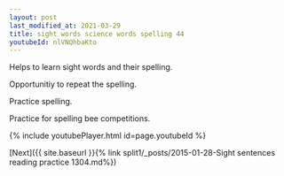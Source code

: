 ```yaml
---
layout: post
last_modified_at: 2021-03-29
title: sight words science words spelling 44
youtubeId: nlVNQhbaKto
---
```

 
 
Helps to learn sight words and their spelling.

Opportunitiy to repeat the spelling. 

Practice spelling. 
 
Practice for spelling bee competitions. 
 
{% include youtubePlayer.html id=page.youtubeId %}
 
 

[Next]({{ site.baseurl }}{% link  split1/_posts/2015-01-28-Sight sentences reading practice 1304.md%})
 
